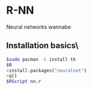 # R-NN
Neural networks wannabe


## Installation basics\
```Bash
$sudo pacman -S install tk
$R
>install.packages("neuralnet")
>q()
$RScript nn.r
```


